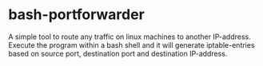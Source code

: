 # bash-portforwarder

A simple tool to route any traffic on linux machines to another IP-address.
Execute the program within a bash shell and it will generate iptable-entries based on source port, destination port and destination IP-address.
